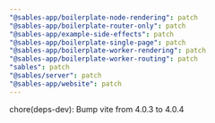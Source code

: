 ```yaml
---
"@sables-app/boilerplate-node-rendering": patch
"@sables-app/boilerplate-router-only": patch
"@sables-app/example-side-effects": patch
"@sables-app/boilerplate-single-page": patch
"@sables-app/boilerplate-worker-rendering": patch
"@sables-app/boilerplate-worker-routing": patch
"sables": patch
"@sables/server": patch
"@sables-app/website": patch
---
```


chore(deps-dev): Bump vite from 4.0.3 to 4.0.4
